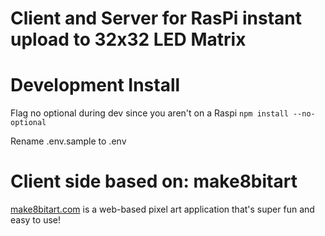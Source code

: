 # Client and Server for RasPi instant upload to 32x32 LED Matrix

# Development Install

Flag no optional during dev since you aren't on a Raspi
`npm install --no-optional`

Rename .env.sample to .env

# Client side based on: make8bitart

[make8bitart.com](http://make8bitart.com) is a web-based pixel art application that's super fun and easy to use!
